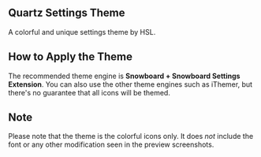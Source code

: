 

## Quartz Settings Theme
A colorful and unique settings theme by HSL.


## How to Apply the Theme
The recommended theme engine is **Snowboard + Snowboard Settings Extension**. You can also use the other theme engines such as iThemer, but there's no guarantee that all icons will be themed.

## Note

Please note that the theme is the colorful icons only. It does *not* include the font or any other modification seen in the preview screenshots.
